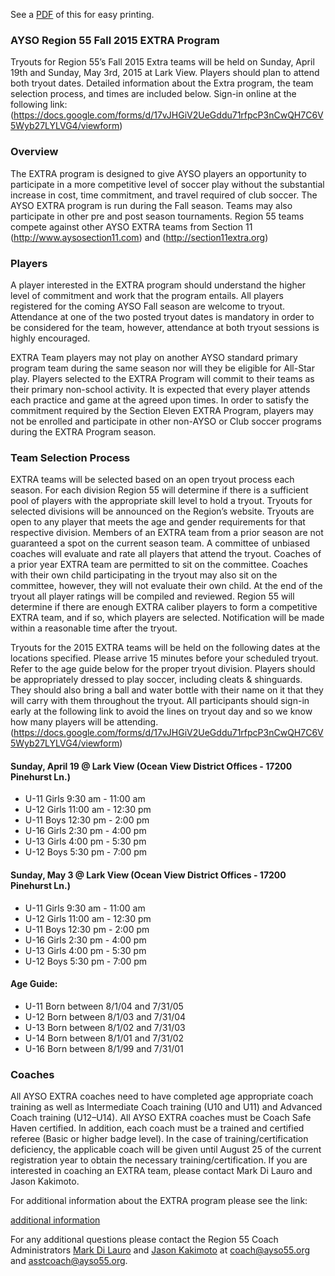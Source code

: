 See a [PDF](/extra/EXTRA-2015-revised.pdf) of this for easy printing.

### AYSO Region 55 Fall 2015 EXTRA Program

Tryouts for Region 55’s Fall 2015 Extra teams will be held on Sunday, April 19th and Sunday, May 3rd, 2015 at Lark View. Players should plan to attend both tryout dates. Detailed information about the Extra program, the team selection process, and times are included below. Sign-in online at the following link:
(https://docs.google.com/forms/d/17vJHGiV2UeGddu71rfpcP3nCwQH7C6V5Wyb27LYLVG4/viewform)

### Overview

The EXTRA program is designed to give AYSO players an opportunity to participate in a more competitive level of soccer play without the substantial increase in cost, time commitment, and travel required of club soccer.
The AYSO EXTRA program is run during the Fall season. Teams may also participate in other pre and post season tournaments. Region 55 teams compete against other AYSO EXTRA teams from Section 11 (http://www.aysosection11.com) and (http://section11extra.org)

### Players

A player interested in the EXTRA program should understand the higher level of commitment and work that the program entails. All players registered for the coming AYSO Fall season are welcome to tryout. Attendance at one of the two posted tryout dates is mandatory in order to be considered for the team, however, attendance at both tryout sessions is highly encouraged.

EXTRA Team players may not play on another AYSO standard primary program team during the same season nor will they be eligible for All-Star play. Players selected to the EXTRA Program will commit to their teams as their primary non-school activity. It is expected that every player attends each practice and game at the agreed upon times. In order to satisfy the commitment required by the Section Eleven EXTRA Program, players may not be enrolled and participate in other non-AYSO or Club soccer programs during the EXTRA Program season.

### Team Selection Process

EXTRA teams will be selected based on an open tryout process each season. For each division Region 55 will determine if there is a sufficient pool of players with the appropriate skill level to hold a tryout. Tryouts for selected divisions will be announced on the Region’s website. Tryouts are open to any player that meets the age and gender requirements for that respective division. Members of an EXTRA team from a prior season are not guaranteed a spot on the current season team. A committee of unbiased coaches will evaluate and rate all players that attend the tryout. Coaches of a prior year EXTRA team are permitted to sit on the committee. Coaches with their own child participating in the tryout may also sit on the committee, however, they will not evaluate their own child. At the end of the tryout all player ratings will be compiled and reviewed. Region 55 will determine if there are enough EXTRA caliber players to form a competitive EXTRA team, and if so, which players are selected. Notification will be made within a reasonable time after the tryout.

Tryouts for the 2015 EXTRA teams will be held on the following dates at the locations specified. Please arrive 15 minutes before your scheduled tryout. Refer to the age guide below for the proper tryout division. Players should be appropriately dressed to play soccer, including cleats & shinguards. They should also bring a ball and water bottle with their name on it that they will carry with them throughout the tryout. All participants should sign-in early at the following link to avoid the lines on tryout day and so we know how many players will be attending.
(https://docs.google.com/forms/d/17vJHGiV2UeGddu71rfpcP3nCwQH7C6V5Wyb27LYLVG4/viewform)

#### Sunday, April 19 @ Lark View (Ocean View District Offices - 17200 Pinehurst Ln.)

* U-11 Girls	9:30 am - 11:00 am 
* U-12 Girls 11:00 am - 12:30 pm 
* U-11 Boys	12:30 pm - 2:00 pm
* U-16 Girls 2:30 pm - 4:00 pm 
* U-13 Girls 4:00 pm - 5:30 pm 
* U-12 Boys 5:30 pm - 7:00 pm

#### Sunday, May 3 @ Lark View (Ocean View District Offices - 17200 Pinehurst Ln.)

* U-11 Girls	9:30 am - 11:00 am 
* U-12 Girls 11:00 am - 12:30 pm 
* U-11 Boys	12:30 pm - 2:00 pm
* U-16 Girls 2:30 pm - 4:00 pm 
* U-13 Girls 4:00 pm - 5:30 pm 
* U-12 Boys 5:30 pm - 7:00 pm

#### Age Guide:

* U-11 Born between 8/1/04 and 7/31/05
* U-12 Born between 8/1/03 and 7/31/04
* U-13 Born between 8/1/02 and 7/31/03
* U-14 Born between 8/1/01 and 7/31/02
* U-16 Born between 8/1/99 and 7/31/01

### Coaches

All AYSO EXTRA coaches need to have completed age appropriate coach training as well as Intermediate Coach training (U10 and U11) and Advanced Coach training (U12–U14). All AYSO EXTRA coaches must be Coach Safe Haven certified. In addition, each coach must be a trained and certified referee (Basic or higher badge level). In the case of training/certification deficiency, the applicable coach will be given until August 25 of the current registration year to obtain the necessary training/certification. If you are interested in coaching an EXTRA team, please contact Mark Di Lauro and Jason Kakimoto.

For additional information about the EXTRA program please see the link:

[additional information](http://www.ayso.org/For_Families/AYSO_Soccer_Programs/EXTRA.htm#.UzIlQqhdVyU)

For any additional questions please contact the Region 55 Coach Administrators [Mark Di Lauro](mail://coach@ayso55.org) and [Jason Kakimoto](mail://asstcoach@ayso55.org) at coach@ayso55.org and asstcoach@ayso55.org.
